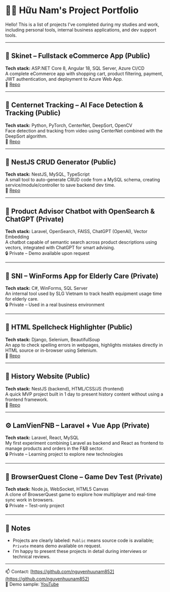 # 🧑‍💻 Hữu Nam's Project Portfolio

Hello! This is a list of projects I’ve completed during my studies and work, including personal tools, internal business applications, and dev support tools.

---

## 🛒 Skinet – Fullstack eCommerce App (Public)
**Tech stack:** ASP.NET Core 8, Angular 18, SQL Server, Azure CI/CD  
A complete eCommerce app with shopping cart, product filtering, payment, JWT authentication, and deployment to Azure Web App.  
🔗 [Repo](https://github.com/nguyenhuunam852/skinet)

---

## 🤖 Centernet Tracking – AI Face Detection & Tracking (Public)
**Tech stack:** Python, PyTorch, CenterNet, DeepSort, OpenCV  
Face detection and tracking from video using CenterNet combined with the DeepSort algorithm.  
🔗 [Repo](https://github.com/nguyenhuunam852/Centernet_tracking)

---

## 🧰 NestJS CRUD Generator (Public)
**Tech stack:** NestJS, MySQL, TypeScript  
A small tool to auto-generate CRUD code from a MySQL schema, creating service/module/controller to save backend dev time.  
🔗 [Repo](https://github.com/nguyenhuunam852/Nestjs_Service_Generate)

---

## 💬 Product Advisor Chatbot with OpenSearch & ChatGPT (Private)
**Tech stack:** Laravel, OpenSearch, FAISS, ChatGPT (OpenAI), Vector Embedding  
A chatbot capable of semantic search across product descriptions using vectors, integrated with ChatGPT for smart advising.  
🔒 Private – Demo available upon request

---

## 🧓 SNI – WinForms App for Elderly Care (Private)
**Tech stack:** C#, WinForms, SQL Server  
An internal tool used by SLG Vietnam to track health equipment usage time for elderly care.  
🔒 Private – Used in a real business environment

---

## 🧠 HTML Spellcheck Highlighter (Public)
**Tech stack:** Django, Selenium, BeautifulSoup  
An app to check spelling errors in webpages, highlights mistakes directly in HTML source or in-browser using Selenium.  
🔗 [Repo](https://github.com/nguyenhuunam852/pythonproject)

---

## 🧪 History Website (Public)
**Tech stack:** NestJS (backend), HTML/CSS/JS (frontend)  
A quick MVP project built in 1 day to present history content without using a frontend framework.  
🔗 [Repo](https://github.com/nguyenhuunam852/HistoryWeb)

---

## ⚙️ LamVienFNB – Laravel + Vue App (Private)
**Tech stack:** Laravel, React, MySQL  
My first experiment combining Laravel as backend and React as frontend to manage products and orders in the F&B sector.  
🔒 Private – Learning project to explore new technologies

---

## 🧪 BrowserQuest Clone – Game Dev Test (Private)
**Tech stack:** Node.js, WebSocket, HTML5 Canvas  
A clone of BrowserQuest game to explore how multiplayer and real-time sync work in browsers.  
🔒 Private – Test-only project

---

## 📌 Notes

- Projects are clearly labeled: `Public` means source code is available; `Private` means demo available on request.
- I’m happy to present these projects in detail during interviews or technical reviews.

---

📫 Contact: [https://github.com/nguyenhuunam852](https://github.com/nguyenhuunam852)  
🎥 Demo sample: [YouTube](https://youtu.be/OtRbBeFsFaU)
